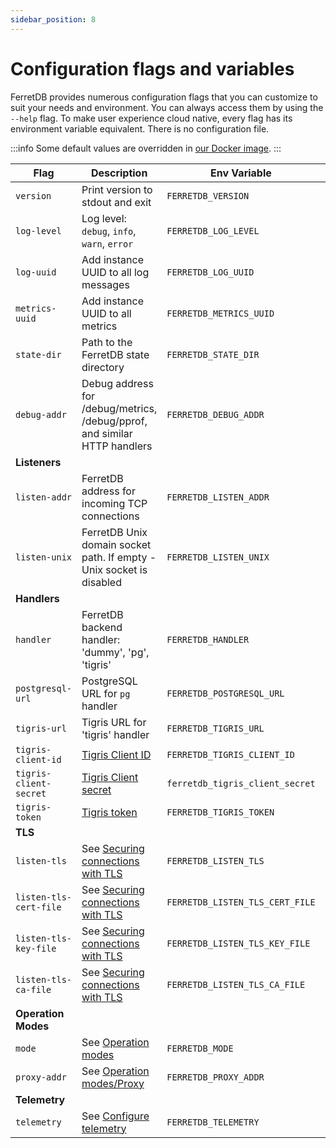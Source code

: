 ```yaml
---
sidebar_position: 8
---
```


# Configuration flags and variables

FerretDB provides numerous configuration flags that you can customize to suit your needs and environment.
You can always access them by using the `--help` flag.
To make user experience cloud native, every flag has its environment variable equivalent.
There is no configuration file.

:::info
Some default values are overridden in [our Docker image](quickstart_guide/docker.md).
:::

| Flag                   | Description                                                               | Env Variable                    | Default Value                           |
| ---------------------- | ------------------------------------------------------------------------- | ------------------------------- | --------------------------------------- |
| `version`              | Print version to stdout and exit                                          | `FERRETDB_VERSION`              |                                         |
| `log-level`            | Log level: `debug`, `info`, `warn`, `error`                               | `FERRETDB_LOG_LEVEL`            | `info`                                  |
| `log-uuid`             | Add instance UUID to all log messages                                     | `FERRETDB_LOG_UUID`             |                                         |
| `metrics-uuid`         | Add instance UUID to all metrics                                          | `FERRETDB_METRICS_UUID`         |                                         |
| `state-dir`            | Path to the FerretDB state directory                                      | `FERRETDB_STATE_DIR`            | `.` (`/state` for Docker)               |
| `debug-addr`           | Debug address for /debug/metrics, /debug/pprof, and similar HTTP handlers | `FERRETDB_DEBUG_ADDR`           | `127.0.0.1:8088` (`:8088` for Docker)   |
| **Listeners**          |                                                                           |                                 |                                         |
| `listen-addr`          | FerretDB address for incoming TCP connections                             | `FERRETDB_LISTEN_ADDR`          | `127.0.0.1:27017` (`:27017` for Docker) |
| `listen-unix`          | FerretDB Unix domain socket path. If empty - Unix socket is disabled      | `FERRETDB_LISTEN_UNIX`          |                                         |
| **Handlers**           |                                                                           |                                 |                                         |
| `handler`              | FerretDB backend handler: 'dummy', 'pg', 'tigris'                         | `FERRETDB_HANDLER`              | `pg`                                    |
| `postgresql-url`       | PostgreSQL URL for `pg` handler                                           | `FERRETDB_POSTGRESQL_URL`       | `postgres://127.0.0.1:5432/ferretdb`    |
| `tigris-url`           | Tigris URL for 'tigris' handler                                           | `FERRETDB_TIGRIS_URL`           | `127.0.0.1:8081`                        |
| `tigris-client-id`     | [Tigris Client ID][tigris-docs-auth]                                      | `FERRETDB_TIGRIS_CLIENT_ID`     |                                         |
| `tigris-client-secret` | [Tigris Client secret][tigris-docs-auth]                                  | `ferretdb_tigris_client_secret` |                                         |
| `tigris-token`         | [Tigris token][tigris-docs-auth]                                          | `FERRETDB_TIGRIS_TOKEN`         |                                         |
| **TLS**                |                                                                           |                                 |                                         |
| `listen-tls`           | See [Securing connections with TLS][securing-with-tls]                    | `FERRETDB_LISTEN_TLS`           |                                         |
| `listen-tls-cert-file` | See [Securing connections with TLS][securing-with-tls]                    | `FERRETDB_LISTEN_TLS_CERT_FILE` |                                         |
| `listen-tls-key-file`  | See [Securing connections with TLS][securing-with-tls]                    | `FERRETDB_LISTEN_TLS_KEY_FILE`  |                                         |
| `listen-tls-ca-file`   | See [Securing connections with TLS][securing-with-tls]                    | `FERRETDB_LISTEN_TLS_CA_FILE`   |                                         |
| **Operation Modes**    |                                                                           |                                 |                                         |
| `mode`                 | See [Operation modes](operation_modes.md)                                 | `FERRETDB_MODE`                 | `normal`                                |
| `proxy-addr`           | See [Operation modes/Proxy](operation_modes.md#proxy)                     | `FERRETDB_PROXY_ADDR`           |                                         |
| **Telemetry**          |                                                                           |                                 |                                         |
| `telemetry`            | See [Configure telemetry](telemetry.md#configure-telemetry)               | `FERRETDB_TELEMETRY`            | `undecided`                             |

[tigris-docs-auth]: https://docs.tigrisdata.com/apidocs/#tag/Authentication/operation/Auth_GetAccessToken
[securing-with-tls]: /security#securing-connections-with-tls

